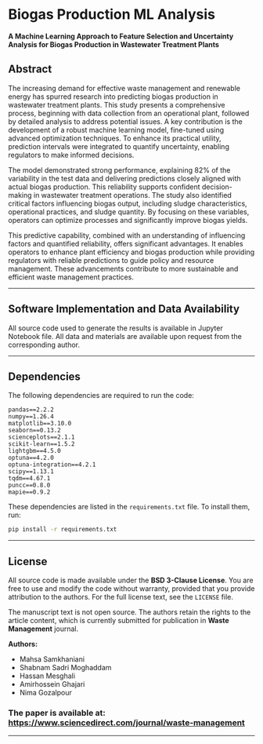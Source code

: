 # Biogas Production ML Analysis

**A Machine Learning Approach to Feature Selection and Uncertainty Analysis for Biogas Production in Wastewater Treatment Plants**

## Abstract

The increasing demand for effective waste management and renewable energy has spurred research into predicting biogas production in wastewater treatment plants. This study presents a comprehensive process, beginning with data collection from an operational plant, followed by detailed analysis to address potential issues. A key contribution is the development of a robust machine learning model, fine-tuned using advanced optimization techniques. To enhance its practical utility, prediction intervals were integrated to quantify uncertainty, enabling regulators to make informed decisions.

The model demonstrated strong performance, explaining 82% of the variability in the test data and delivering predictions closely aligned with actual biogas production. This reliability supports confident decision-making in wastewater treatment operations. The study also identified critical factors influencing biogas output, including sludge characteristics, operational practices, and sludge quantity. By focusing on these variables, operators can optimize processes and significantly improve biogas yields.

This predictive capability, combined with an understanding of influencing factors and quantified reliability, offers significant advantages. It enables operators to enhance plant efficiency and biogas production while providing regulators with reliable predictions to guide policy and resource management. These advancements contribute to more sustainable and efficient waste management practices.

---

## Software Implementation and Data Availability

All source code used to generate the results is available in Jupyter Notebook file.
All data and materials are available upon request from the corresponding author.

---

## Dependencies

The following dependencies are required to run the code:

```plaintext
pandas==2.2.2
numpy==1.26.4
matplotlib==3.10.0
seaborn==0.13.2
scienceplots==2.1.1
scikit-learn==1.5.2
lightgbm==4.5.0
optuna==4.2.0
optuna-integration==4.2.1
scipy==1.13.1
tqdm==4.67.1
puncc==0.8.0
mapie==0.9.2
```

These dependencies are listed in the `requirements.txt` file. To install them, run:

```sh
pip install -r requirements.txt
```

---

## License

All source code is made available under the **BSD 3-Clause License**. You are free to use and modify the code without warranty, provided that you provide attribution to the authors. For the full license text, see the `LICENSE` file.

The manuscript text is not open source. The authors retain the rights to the article content, which is currently submitted for publication in **Waste Management** journal.

**Authors:**
- Mahsa Samkhaniani
- Shabnam Sadri Moghaddam
- Hassan Mesghali
- Amirhossein Ghajari
- Nima Gozalpour

### The paper is available at: https://www.sciencedirect.com/journal/waste-management
---
